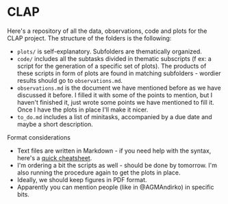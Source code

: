 # CLAP
Here's a repository of all the data, observations, code and plots for the CLAP project. 
The structure of the folders is the following:
- `plots/` is self-explanatory. Subfolders are thematically organized.
- `code/` includes all the subtasks divided in thematic subscripts (f ex: a script for the generation of a specific set of plots). The products of these scripts in form of plots are found in matching subfolders - wordier results should go to `observations.md`.
- `observations.md` is the document we have mentioned before as we have discussed it before. I filled it with some of the points to mention, but I haven't finished it, just wrote some points we have mentioned to fill it. Once I have the plots in place I'll make it nicer.
- `to_do.md` includes a list of minitasks, accompanied by a due date and maybe a short description.


 Format considerations
- Text files are written in Markdown - if you need help with the syntax, here's a [quick cheatsheet](https://www.markdownguide.org/basic-syntax/).
- I'm ordering a bit the scripts as well - should be done by tomorrow. I'm also running the procedure again to get the plots in place.
- Ideally, we should keep figures in PDF format.
- Apparently you can mention people (like in @AGMAndirko) in specific bits. 
